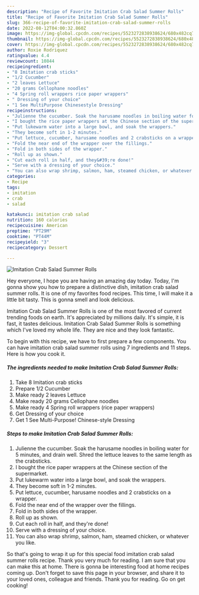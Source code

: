 ```yaml
---
description: "Recipe of Favorite Imitation Crab Salad Summer Rolls"
title: "Recipe of Favorite Imitation Crab Salad Summer Rolls"
slug: 366-recipe-of-favorite-imitation-crab-salad-summer-rolls
date: 2022-08-12T04:00:32.860Z
image: https://img-global.cpcdn.com/recipes/5523272838938624/680x482cq70/imitation-crab-salad-summer-rolls-recipe-main-photo.jpg
thumbnail: https://img-global.cpcdn.com/recipes/5523272838938624/680x482cq70/imitation-crab-salad-summer-rolls-recipe-main-photo.jpg
cover: https://img-global.cpcdn.com/recipes/5523272838938624/680x482cq70/imitation-crab-salad-summer-rolls-recipe-main-photo.jpg
author: Roxie Rodriquez
ratingvalue: 4.4
reviewcount: 10844
recipeingredient:
- "8 Imitation crab sticks"
- "1/2 Cucumber"
- "2 leaves Lettuce"
- "20 grams Cellophane noodles"
- "4 Spring roll wrappers rice paper wrappers"
- " Dressing of your choice"
- "1 See MultiPurpose Chinesestyle Dressing"
recipeinstructions:
- "Julienne the cucumber. Soak the harusame noodles in boiling water for 5 minutes, and drain well. Shred the lettuce leaves to the same length as the crabsticks."
- "I bought the rice paper wrappers at the Chinese section of the supermarket."
- "Put lukewarm water into a large bowl, and soak the wrappers."
- "They become soft in 1-2 minutes."
- "Put lettuce, cucumber, harusame noodles and 2 crabsticks on a wrapper."
- "Fold the near end of the wrapper over the fillings."
- "Fold in both sides of the wrapper."
- "Roll up as shown."
- "Cut each roll in half, and they&#39;re done!"
- "Serve with a dressing of your choice."
- "You can also wrap shrimp, salmon, ham, steamed chicken, or whatever you like."
categories:
- Recipe
tags:
- imitation
- crab
- salad

katakunci: imitation crab salad 
nutrition: 160 calories
recipecuisine: American
preptime: "PT29M"
cooktime: "PT44M"
recipeyield: "3"
recipecategory: Dessert

---
```



![Imitation Crab Salad Summer Rolls](https://img-global.cpcdn.com/recipes/5523272838938624/680x482cq70/imitation-crab-salad-summer-rolls-recipe-main-photo.jpg)

Hey everyone, I hope you are having an amazing day today. Today, I'm gonna show you how to prepare a distinctive dish, imitation crab salad summer rolls. It is one of my favorites food recipes. This time, I will make it a little bit tasty. This is gonna smell and look delicious.

Imitation Crab Salad Summer Rolls is one of the most favored of current trending foods on earth. It's appreciated by millions daily. It's simple, it is fast, it tastes delicious. Imitation Crab Salad Summer Rolls is something which I've loved my whole life. They are nice and they look fantastic.




To begin with this recipe, we have to first prepare a few components. You can have imitation crab salad summer rolls using 7 ingredients and 11 steps. Here is how you cook it.

<!--inarticleads1-->

##### The ingredients needed to make Imitation Crab Salad Summer Rolls:

1. Take 8 Imitation crab sticks
1. Prepare 1/2 Cucumber
1. Make ready 2 leaves Lettuce
1. Make ready 20 grams Cellophane noodles
1. Make ready 4 Spring roll wrappers (rice paper wrappers)
1. Get  Dressing of your choice
1. Get 1 See Multi-Purpose! Chinese-style Dressing




<!--inarticleads2-->

##### Steps to make Imitation Crab Salad Summer Rolls:

1. Julienne the cucumber. Soak the harusame noodles in boiling water for 5 minutes, and drain well. Shred the lettuce leaves to the same length as the crabsticks.
1. I bought the rice paper wrappers at the Chinese section of the supermarket.
1. Put lukewarm water into a large bowl, and soak the wrappers.
1. They become soft in 1-2 minutes.
1. Put lettuce, cucumber, harusame noodles and 2 crabsticks on a wrapper.
1. Fold the near end of the wrapper over the fillings.
1. Fold in both sides of the wrapper.
1. Roll up as shown.
1. Cut each roll in half, and they&#39;re done!
1. Serve with a dressing of your choice.
1. You can also wrap shrimp, salmon, ham, steamed chicken, or whatever you like.




So that's going to wrap it up for this special food imitation crab salad summer rolls recipe. Thank you very much for reading. I am sure that you can make this at home. There is gonna be interesting food at home recipes coming up. Don't forget to save this page in your browser, and share it to your loved ones, colleague and friends. Thank you for reading. Go on get cooking!
